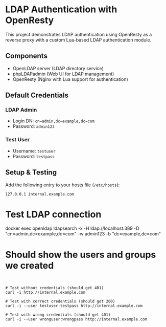 # LDAP Authentication with OpenResty

This project demonstrates LDAP authentication using OpenResty as a reverse proxy with a custom Lua-based LDAP authentication module.

## Components

- OpenLDAP server (LDAP directory service)
- phpLDAPadmin (Web UI for LDAP management)
- OpenResty (Nginx with Lua support for authentication)

## Default Credentials

### LDAP Admin
- Login DN: `cn=admin,dc=example,dc=com`
- Password: `admin123`

### Test User
- Username: `testuser`
- Password: `testpass`

## Setup & Testing

Add the following entry to your hosts file (`/etc/hosts`):

```
127.0.0.1 internal.example.com
```


# Test LDAP connection
docker exec openldap ldapsearch -x -H ldap://localhost:389 -D "cn=admin,dc=example,dc=com" -w admin123 -b "dc=example,dc=com"

# Should show the users and groups we created
```


# Test without credentials (should get 401)
curl -i http://internal.example.com

# Test with correct credentials (should get 200)
curl -i --user testuser:testpass http://internal.example.com

# Test with wrong credentials (should get 401)
curl -i --user wronguser:wrongpass http://internal.example.com